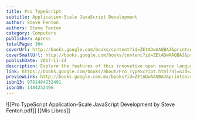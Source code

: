 ```yaml
---
title: Pro TypeScript
subtitle: Application-Scale JavaScript Development
author: Steve Fenton
authors: Steve Fenton
category: Computers
publisher: Apress
totalPage: 304
coverUrl: http://books.google.com/books/content?id=ZEtADwAAQBAJ&printsec=frontcover&img=1&zoom=1&edge=curl&source=gbs_api
coverSmallUrl: http://books.google.com/books/content?id=ZEtADwAAQBAJ&printsec=frontcover&img=1&zoom=5&edge=curl&source=gbs_api
publishDate: 2017-11-24
description: Explore the features of this innovative open source language in depth, from working with the type system through object-orientation to understanding the runtime and the TypeScript compiler. This fully revised and updated second edition of Steve Fenton’s popular book covers everything you need to discover this fascinating language and transform your experience of JavaScript development. What’s New in This Edition Coverage of major changes to modules, namespaces, and module loading New guidance on how to use inference to reduce the effort of using TypeScript Recommendations on compiler options A wide range of feature updates from intersections and tuples to async/await and the new approach to mixins What You’ll Learn Understand the TypeScript type system, and how to use it effectively Apply object-oriented design using TypeScript Use modules effectively to manage large programs Integrate existing frameworks and libraries into your TypeScript program Who This Book Is For Web developers looking for a modern approach to JavaScript development
link: https://books.google.com/books/about/Pro_TypeScript.html?hl=&id=ZEtADwAAQBAJ
previewLink: http://books.google.com.mx/books?id=ZEtADwAAQBAJ&printsec=frontcover&dq=steve+fenton&hl=&as_pt=BOOKS&cd=1&source=gbs_api
isbn13: 9781484232491
isbn10: 1484232496
---
```

![[Pro TypeScript Application-Scale JavaScript Development by Steve Fenton.pdf]]
[[Mis Libros]]